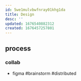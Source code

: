 ```yaml
---
id: 5we1mulvbwfnray01khg1da
title: Design
desc: ''
updated: 1676540882312
created: 1676457257801
---
```

## process
### collab
- figma #brainstorm #distributed

